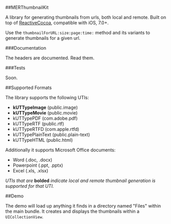 ##MERThumbnailKit

A library for generating thumbnails from urls, both local and remote. Built on top of [ReactiveCocoa](https://github.com/ReactiveCocoa/ReactiveCocoa), compatible with iOS, 7.0+.

Use the `thumbnailForURL:size:page:time:` method and its variants to generate thumbnails for a given url.

###Documentation

The headers are documented. Read them.

###Tests

Soon.

##Supported Formats

The library supports the following UTIs:

* **kUTTypeImage** (public.image)
* **kUTTypeMovie** (public.movie)
* kUTTypePDF (com.adobe.pdf)
* kUTTypeRTF (public.rtf)
* kUTTypeRTFD (com.apple.rtfd)
* kUTTypePlainText (public.plain-text)
* kUTTypeHTML (public.html)

Additionally it supports Microsoft Office documents:

* Word (.doc, .docx)
* Powerpoint (.ppt, .pptx)
* Excel (.xls, .xlsx)

*UTIs that are* **bolded** *indicate local and remote thumbnail generation is supported for that UTI.*

##Demo

The demo will load up anything it finds in a directory named "Files" within the main bundle. It creates and displays the thumbnails within a `UICollectionView`.